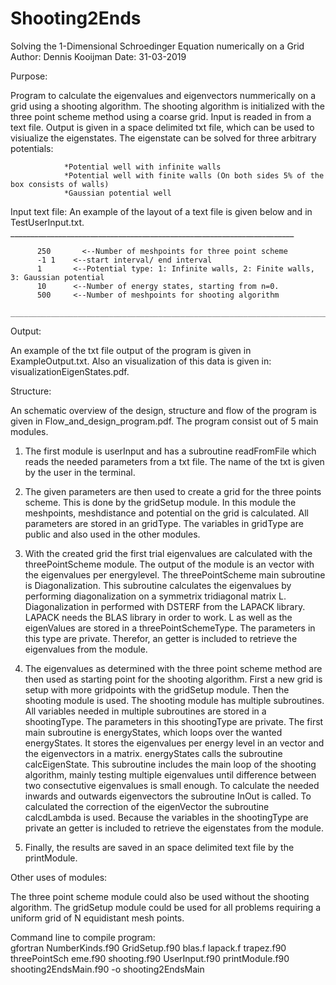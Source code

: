 # Shooting2Ends
Solving the 1-Dimensional Schroedinger Equation numerically on a Grid
Author: Dennis Kooijman 
Date:   31-03-2019

Purpose: 

Program to calculate the eigenvalues and eigenvectors nummerically on a grid using a shooting algorithm. 
The shooting algorithm is initialized with the three point scheme method using a coarse grid. Input is readed in from a text file.
Output is given in a space delimited txt file, which can be used to visiualize the eigenstates. 
The eigenstate can be solved for three arbitrary potentials: 
                
                *Potential well with infinite walls 
                *Potential well with finite walls (On both sides 5% of the box consists of walls) 
                *Gaussian potential well

Input text file: 
An example of the layout of a text file is given below and in TestUserInput.txt.
          _______________________________________________________________________
          
          250	    <--Number of meshpoints for three point scheme 
          -1 1    <--start interval/ end interval 
          1       <--Potential type: 1: Infinite walls, 2: Finite walls, 3: Gaussian potential
          10      <--Number of energy states, starting from n=0. 
          500     <--Number of meshpoints for shooting algorithm 
         ________________________________________________________________________

Output:

An example of the txt file output of the program is given in ExampleOutput.txt. 
Also an visualization of this data is given in: visualizationEigenStates.pdf. 

Structure: 

An schematic overview of the design, structure and flow of the program is given in Flow_and_design_program.pdf. The program consist out of 5 main modules. 

1. The first module is userInput and has a subroutine readFromFile which reads the needed parameters from a txt file. The name of the txt is given by the user in the terminal. 

2. The given parameters are then used to create a grid for the three points scheme. This is done by the gridSetup module. In this module the meshpoints, meshdistance and potential on the grid is calculated. All parameters are stored in an gridType. The variables in gridType are public and also used in the other modules. 

3. With the created grid the first trial eigenvalues are calculated with the threePointScheme module. The output of the module is an vector with the eigenvalues per energylevel. The threePointScheme main subroutine is Diagonalization. This subroutine calculates the eigenvalues by performing diagonalization on a symmetrix tridiagonal matrix L. Diagonalization in performed with DSTERF from the LAPACK library. LAPACK needs the BLAS library in order to work. L as well as the eigenValues are stored in a threePointSchemeType. The parameters in this type are private. Therefor, an getter is included to retrieve the eigenvalues from the module.

4. The eigenvalues as determined with the three point scheme method are then used as starting point for the shooting algorithm. First a new grid is setup with more gridpoints with the gridSetup module. Then the shooting module is used. The shooting module has multiple subroutines. All variables needed in multiple subroutines are stored in a shootingType. The parameters in this shootingType are private. 
The first main subroutine is energyStates, which loops over the wanted energyStates. It stores the eigenvalues per energy level in an vector and the eigenvectors in a matrix. energyStates calls the subroutine calcEigenState. This subroutine includes the main loop of the shooting algorithm, mainly testing multiple eigenvalues until difference between two consectutive eigenvalues is small enough. To calculate the needed inwards and outwards eigenvectors the subroutine InOut is called. To calculated the correction of the eigenVector the subroutine calcdLambda is used. Because the variables in the shootingType are private an getter is included to retrieve the eigenstates from the module. 

5. Finally, the results are saved in an space delimited text file by the printModule. 


Other uses of modules: 

The three point scheme module could also be used without the shooting algorithm. 
The gridSetup module could be used for all problems requiring a uniform grid of N equidistant mesh points. 

Command line to compile program:  
gfortran NumberKinds.f90 GridSetup.f90 blas.f lapack.f trapez.f90 threePointSch
eme.f90 shooting.f90 UserInput.f90 printModule.f90 shooting2EndsMain.f90 -o shooting2EndsMain
